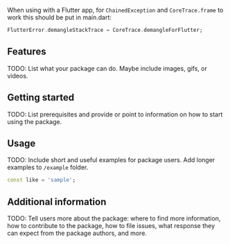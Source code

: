 
When using with a Flutter app,
for `ChainedException` and `CoreTrace.frame` to work this should be put in main.dart:
```dart
FlutterError.demangleStackTrace = CoreTrace.demangleForFlutter;
```

## Features

TODO: List what your package can do. Maybe include images, gifs, or videos.

## Getting started

TODO: List prerequisites and provide or point to information on how to
start using the package.

## Usage

TODO: Include short and useful examples for package users. Add longer examples
to `/example` folder.

```dart
const like = 'sample';
```

## Additional information

TODO: Tell users more about the package: where to find more information, how to
contribute to the package, how to file issues, what response they can expect
from the package authors, and more.
